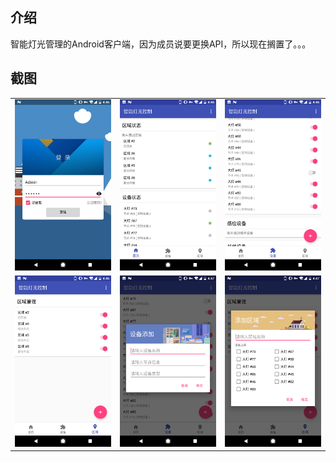 ## 介绍
智能灯光管理的Android客户端，因为成员说要更换API，所以现在搁置了。。。

## 截图
<div width="1000">
	<table>
    	<tbody>
        	<tr>
            	<td>
                	<img src="img/1 (1).png" width="300">
                </td>
            	<td>
                	<img src="img/1 (2).png" width="300">
                </td>
            	<td>
                	<img src="img/1 (3).png" width="300">
                </td>
            <tr>
        	<tr>
            	<td>
                	<img src="img/1 (4).png" width="300">
                </td>
            	<td>
                	<img src="img/1 (5).png" width="300">
                </td>
            	<td>
                	<img src="img/1 (6).png" width="300">
                </td>
            <tr>
        </tbody>
    </table>
</div>
